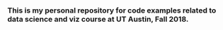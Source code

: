 ### This is my personal repository for code examples related to data science and viz course at UT Austin, Fall 2018. 
